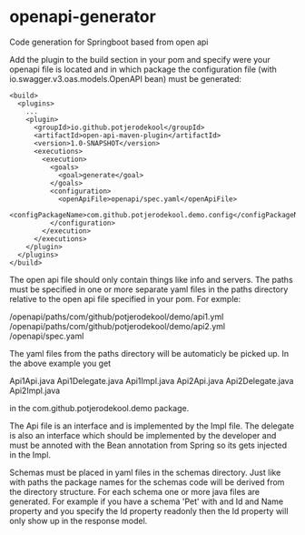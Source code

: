 # openapi-generator
Code generation for Springboot based from open api

Add the plugin to the build section in your pom and specify were your openapi file is located
and in which package the configuration file (with io.swagger.v3.oas.models.OpenAPI bean) must be generated:

```
<build>
  <plugins>
    ...
    <plugin>
      <groupId>io.github.potjerodekool</groupId>
      <artifactId>open-api-maven-plugin</artifactId>
      <version>1.0-SNAPSHOT</version>
      <executions>
        <execution>
          <goals>
            <goal>generate</goal>
          </goals>
          <configuration>
            <openApiFile>openapi/spec.yaml</openApiFile>
            <configPackageName>com.github.potjerodekool.demo.config</configPackageName>
          </configuration>
        </execution>
      </executions>
    </plugin>
  </plugins>
</build>
```

The open api file should only contain things like info and servers.
The paths must be specified in one or more separate yaml files in the paths directory relative to the open api file specified in your pom.
For exmple:

/openapi/paths/com/github/potjerodekool/demo/api1.yml
/openapi/paths/com/github/potjerodekool/demo/api2.yml
/openapi/spec.yaml

The yaml files from the paths directory will be automaticly be picked up.
In the above example you get

Api1Api.java
Api1Delegate.java
Api1Impl.java
Api2Api.java
Api2Delegate.java
Api2Impl.java

in the com.github.potjerodekool.demo package.

The Api file is an interface and is implemented by the Impl file. The delegate is also an interface which should be implemented by the developer and must be annoted
with the Bean annotation from Spring so its gets injected in the Impl.

Schemas must be placed in yaml files in the schemas directory. Just like with paths the package names for the schemas code will be derived from the directory structure.
For each schema one or more java files are generated. For example if you have a schema 'Pet' with and Id and Name property and you specify the Id property readonly
then the Id property will only show up in the response model.
